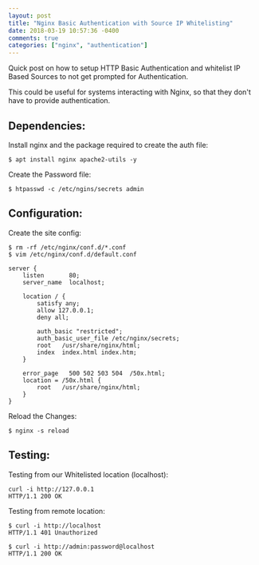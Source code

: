 ```yaml
---
layout: post
title: "Nginx Basic Authentication with Source IP Whitelisting"
date: 2018-03-19 10:57:36 -0400
comments: true
categories: ["nginx", "authentication"] 
---
```


Quick post on how to setup HTTP Basic Authentication and whitelist IP Based Sources to not get prompted for Authentication.

This could be useful for systems interacting with Nginx, so that they don't have to provide authentication. 

## Dependencies:

Install nginx and the package required to create the auth file:

```
$ apt install nginx apache2-utils -y
```

Create the Password file:

```
$ htpasswd -c /etc/ngins/secrets admin
```

## Configuration:

Create the site config:

```
$ rm -rf /etc/nginx/conf.d/*.conf
$ vim /etc/nginx/conf.d/default.conf
```

```
server {
    listen       80;
    server_name  localhost;

    location / {
        satisfy any;
        allow 127.0.0.1;
        deny all;

        auth_basic "restricted";
        auth_basic_user_file /etc/nginx/secrets;
        root   /usr/share/nginx/html;
        index  index.html index.htm;
    }

    error_page   500 502 503 504  /50x.html;
    location = /50x.html {
        root   /usr/share/nginx/html;
    }
}
```

Reload the Changes:

```
$ nginx -s reload
```

## Testing:

Testing from our Whitelisted location (localhost):

```
curl -i http://127.0.0.1 
HTTP/1.1 200 OK
```

Testing from remote location:

```
$ curl -i http://localhost
HTTP/1.1 401 Unauthorized

$ curl -i http://admin:password@localhost
HTTP/1.1 200 OK
``` 
